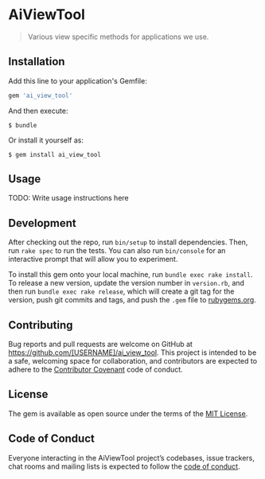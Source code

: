 # AiViewTool

> Various view specific methods for applications we use.

## Installation

Add this line to your application's Gemfile:

```ruby
gem 'ai_view_tool'
```

And then execute:

    $ bundle

Or install it yourself as:

    $ gem install ai_view_tool

## Usage

TODO: Write usage instructions here

## Development

After checking out the repo, run `bin/setup` to install dependencies. Then, run `rake spec` to run the tests. You can also run `bin/console` for an interactive prompt that will allow you to experiment.

To install this gem onto your local machine, run `bundle exec rake install`. To release a new version, update the version number in `version.rb`, and then run `bundle exec rake release`, which will create a git tag for the version, push git commits and tags, and push the `.gem` file to [rubygems.org](https://rubygems.org).

## Contributing

Bug reports and pull requests are welcome on GitHub at https://github.com/[USERNAME]/ai_view_tool. This project is intended to be a safe, welcoming space for collaboration, and contributors are expected to adhere to the [Contributor Covenant](http://contributor-covenant.org) code of conduct.

## License

The gem is available as open source under the terms of the [MIT License](https://opensource.org/licenses/MIT).

## Code of Conduct

Everyone interacting in the AiViewTool project’s codebases, issue trackers, chat rooms and mailing lists is expected to follow the [code of conduct](https://github.com/[USERNAME]/ai_view_tool/blob/master/CODE_OF_CONDUCT.md).
